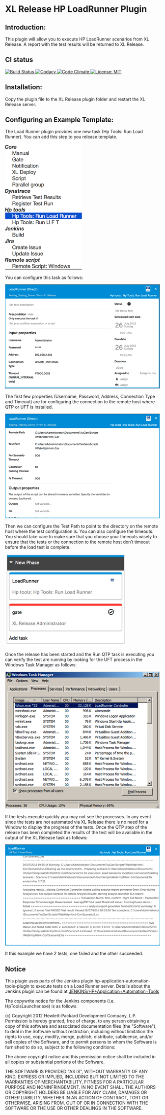 # XL Release HP LoadRunner Plugin #

## Introduction: ##
This plugin will allow you to execute HP LoadRunner scenarios from XL Release.  A report with the test results will be returned to XL Release.

## CI status ##

[![Build Status][xlr-loadrunner-plugin-travis-image] ][xlr-loadrunner-plugin-travis-url]
[![Codacy][xlr-loadrunner-plugin-codacy-image] ][xlr-loadrunner-plugin-codacy-url]
[![Code Climate][xlr-loadrunner-plugin-code-climate-image] ][xlr-loadrunner-plugin-code-climate-url]
[![License: MIT][xlr-loadrunner-plugin-license-image] ][xlr-loadrunner-plugin-license-url]


[xlr-loadrunner-plugin-travis-image]: https://travis-ci.org/xebialabs-community/xlr-loadrunner-plugin.svg?branch=master
[xlr-loadrunner-plugin-travis-url]: https://travis-ci.org/xebialabs-community/xlr-loadrunner-plugin
[xlr-loadrunner-plugin-codacy-image]: https://api.codacy.com/project/badge/Grade/05421387f40b4e93bed72cecf0dd43e3
[xlr-loadrunner-plugin-codacy-url]: https://www.codacy.com/app/joris-dewinne/xlr-loadrunner-plugin
[xlr-loadrunner-plugin-code-climate-image]: https://codeclimate.com/github/xebialabs-community/xlr-loadrunner-plugin/badges/gpa.svg
[xlr-loadrunner-plugin-code-climate-url]: https://codeclimate.com/github/xebialabs-community/xlr-loadrunner-plugin
[xlr-loadrunner-plugin-license-image]: https://img.shields.io/badge/License-MIT-yellow.svg
[xlr-loadrunner-plugin-license-url]: https://opensource.org/licenses/MIT


## Installation: ##
Copy the plugin file to the XL Release plugin folder and restart the XL Release server. 

## Configuring an Example Template: ##
The Load Runner plugin provides one new task (Hp Tools: Run Load Runner).  You can add this step to you release template.

![image](images/pluginList.png)

You can configure this task as follows:

![image](images/TaskConfig_1.png)

The first few properties (Username, Password, Address, Connection Type and Timeout) are for configuring the connection to the remote host where QTP or UFT is installed.

![image](images/TaskConfig_2.png) 

Then we can configure the Test Path to point to the directory on the remote host where the test configuration is.  You can also configure the timeouts.  You should take care to make sure that you choose your timeouts wisely to ensure that the tests or the connection to the remote host don’t timeout before the load test is complete.

![image](images/DemoRelease.png) 

Once the release has been started and the Run QTP task is executing you can verify the test are running by looking for the UFT process in the Windows Task Manager as follows:
 
![image](images/TaskManager.png)

If the tests execute quickly you may not see the processes.  In any event since the tests are not automated via XL Release there is no need for a Window to display the progress of the tests.  Once the QTP step of the release has been completed the results of the test will be available in the output of the XL Release task as follows:

![image](images/FinishedTask.png) 

It this example we have 2 tests, one failed and the other succeeded.
 

 ## Notice ##

 This plugin uses parts of the Jenkins plugin hp-application-automation-tools-plugin to execute tests on a Load Runner server.  Details about the Jenkins plugin can be found at [JENKINS/HP+Application+Automation+Tools](https://wiki.jenkins-ci.org/display/JENKINS/HP+Application+Automation+Tools)

 The copywrite notice for the Jenkins components (i.e. HpToolsLauncher.exe) is as follows:

(c) Copyright 2012 Hewlett-Packard Development Company, L.P. 
Permission is hereby granted, free of charge, to any person obtaining a copy of this software and associated documentation files (the "Software"), to deal in the Software without restriction, including without limitation the rights to use, copy, modify, merge, publish, distribute, sublicense, and/or sell copies of the Software, and to permit persons to whom the Software is furnished to do so, subject to the following conditions:

The above copyright notice and this permission notice shall be included in all copies or substantial portions of the Software.

THE SOFTWARE IS PROVIDED "AS IS", WITHOUT WARRANTY OF ANY KIND, EXPRESS OR IMPLIED, INCLUDING BUT NOT LIMITED TO THE WARRANTIES OF MERCHANTABILITY, FITNESS FOR A PARTICULAR PURPOSE AND NONINFRINGEMENT. IN NO EVENT SHALL THE AUTHORS OR COPYRIGHT HOLDERS BE LIABLE FOR ANY CLAIM, DAMAGES OR OTHER LIABILITY, WHETHER IN AN ACTION OF CONTRACT, TORT OR OTHERWISE, ARISING FROM, OUT OF OR IN CONNECTION WITH THE SOFTWARE OR THE USE OR OTHER DEALINGS IN THE SOFTWARE.
